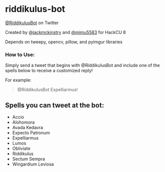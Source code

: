 # riddikulus-bot
[@RiddikulusBot](https://twitter.com/RiddikulusBot) on Twitter

Created by [@jackmckinstry](https://github.com/jackmckinstry) and [@mimu5583](https://github.com/mimu5583) for HackCU 8

Depends on tweepy, opencv, pillow, and pyimgur libraries

### How to Use:
Simply send a tweet that begins with @RiddikulusBot and include one of the spells below to receive a customized reply!

For example:
> @RiddikulusBot Expelliarmus!

## Spells you can tweet at the bot:
- Accio
- Alohomora
- Avada Kedavra
- Expecto Patronum
- Expelliarmus
- Lumos
- Obliviate
- Riddikulus
- Sectum Sempra
- Wingardium Leviosa